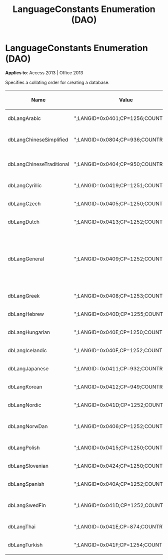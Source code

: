 ﻿---
title: LanguageConstants Enumeration (DAO)
TOCTitle: LanguageConstants Enumeration
ms:assetid: a39c2628-0b87-2e7e-93fc-a56c5f4956bf
ms:mtpsurl: https://msdn.microsoft.com/en-us/library/Ff821047(v=office.15)
ms:contentKeyID: 48546794
ms.date: 09/18/2015
mtps_version: v=office.15
---

# LanguageConstants Enumeration (DAO)


**Applies to**: Access 2013 | Office 2013

Specifies a collating order for creating a database.

<table>
<colgroup>
<col style="width: 33%" />
<col style="width: 33%" />
<col style="width: 33%" />
</colgroup>
<thead>
<tr class="header">
<th><p>Name</p></th>
<th><p>Value</p></th>
<th><p>Description</p></th>
</tr>
</thead>
<tbody>
<tr class="odd">
<td><p>dbLangArabic</p></td>
<td><p>&quot;;LANGID=0x0401;CP=1256;COUNTRY=0&quot;</p></td>
<td><p>Arabic</p></td>
</tr>
<tr class="even">
<td><p>dbLangChineseSimplified</p></td>
<td><p>&quot;;LANGID=0x0804;CP=936;COUNTRY=0&quot;</p></td>
<td><p>Simplified Chinese</p></td>
</tr>
<tr class="odd">
<td><p>dbLangChineseTraditional</p></td>
<td><p>&quot;;LANGID=0x0404;CP=950;COUNTRY=0&quot;</p></td>
<td><p>Traditional Chinese</p></td>
</tr>
<tr class="even">
<td><p>dbLangCyrillic</p></td>
<td><p>&quot;;LANGID=0x0419;CP=1251;COUNTRY=0&quot;</p></td>
<td><p>Russian</p></td>
</tr>
<tr class="odd">
<td><p>dbLangCzech</p></td>
<td><p>&quot;;LANGID=0x0405;CP=1250;COUNTRY=0&quot;</p></td>
<td><p>Czech</p></td>
</tr>
<tr class="even">
<td><p>dbLangDutch</p></td>
<td><p>&quot;;LANGID=0x0413;CP=1252;COUNTRY=0&quot;</p></td>
<td><p>Dutch</p></td>
</tr>
<tr class="odd">
<td><p>dbLangGeneral</p></td>
<td><p>&quot;;LANGID=0x0409;CP=1252;COUNTRY=0&quot;</p></td>
<td><p>English, German, French, Portuguese, Italian, and Modern Spanish</p></td>
</tr>
<tr class="even">
<td><p>dbLangGreek</p></td>
<td><p>&quot;;LANGID=0x0408;CP=1253;COUNTRY=0&quot;</p></td>
<td><p>Greek</p></td>
</tr>
<tr class="odd">
<td><p>dbLangHebrew</p></td>
<td><p>&quot;;LANGID=0x040D;CP=1255;COUNTRY=0&quot;</p></td>
<td><p>Hebrew</p></td>
</tr>
<tr class="even">
<td><p>dbLangHungarian</p></td>
<td><p>&quot;;LANGID=0x040E;CP=1250;COUNTRY=0&quot;</p></td>
<td><p>Hungarian</p></td>
</tr>
<tr class="odd">
<td><p>dbLangIcelandic</p></td>
<td><p>&quot;;LANGID=0x040F;CP=1252;COUNTRY=0&quot;</p></td>
<td><p>Icelandic</p></td>
</tr>
<tr class="even">
<td><p>dbLangJapanese</p></td>
<td><p>&quot;;LANGID=0x0411;CP=932;COUNTRY=0&quot;</p></td>
<td><p>Japanese</p></td>
</tr>
<tr class="odd">
<td><p>dbLangKorean</p></td>
<td><p>&quot;;LANGID=0x0412;CP=949;COUNTRY=0&quot;</p></td>
<td><p>Korean</p></td>
</tr>
<tr class="even">
<td><p>dbLangNordic</p></td>
<td><p>&quot;;LANGID=0x041D;CP=1252;COUNTRY=0&quot;</p></td>
<td><p>Nordic</p></td>
</tr>
<tr class="odd">
<td><p>dbLangNorwDan</p></td>
<td><p>&quot;;LANGID=0x0406;CP=1252;COUNTRY=0&quot;</p></td>
<td><p>Norwegian and Danish</p></td>
</tr>
<tr class="even">
<td><p>dbLangPolish</p></td>
<td><p>&quot;;LANGID=0x0415;CP=1250;COUNTRY=0&quot;</p></td>
<td><p>Polish</p></td>
</tr>
<tr class="odd">
<td><p>dbLangSlovenian</p></td>
<td><p>&quot;;LANGID=0x0424;CP=1250;COUNTRY=0&quot;</p></td>
<td><p>Slovenian</p></td>
</tr>
<tr class="even">
<td><p>dbLangSpanish</p></td>
<td><p>&quot;;LANGID=0x040A;CP=1252;COUNTRY=0&quot;</p></td>
<td><p>Spanish</p></td>
</tr>
<tr class="odd">
<td><p>dbLangSwedFin</p></td>
<td><p>&quot;;LANGID=0x041D;CP=1252;COUNTRY=0&quot;</p></td>
<td><p>Swedish and Finnish</p></td>
</tr>
<tr class="even">
<td><p>dbLangThai</p></td>
<td><p>&quot;;LANGID=0x041E;CP=874;COUNTRY=0&quot;</p></td>
<td><p>Thai</p></td>
</tr>
<tr class="odd">
<td><p>dbLangTurkish</p></td>
<td><p>&quot;;LANGID=0x041F;CP=1254;COUNTRY=0&quot;</p></td>
<td><p>Turkish</p></td>
</tr>
</tbody>
</table>

